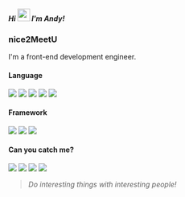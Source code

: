 ##### Hi <img src="https://media.giphy.com/media/hvRJCLFzcasrR4ia7z/giphy.gif" width="25px"> I'm Andy! 

### nice2MeetU

I'm a front-end development engineer.

#### Language

[![](https://img.shields.io/badge/-HTML5-E34F26?style=flat-square&logo=html5&logoColor=white)](https://html.spec.whatwg.org/)
[![](https://img.shields.io/badge/-CSS3-1572B6?style=flat-square&logo=css3&logoColor=white)](https://www.w3.org/Style/CSS/)
[![](https://img.shields.io/badge/-JavaScript-F7DF1E?style=flat-square&logo=javascript&logoColor=white)](https://www.ecma-international.org/)
[![](https://img.shields.io/badge/-TypeScript-007ACC?style=flat-square&logo=typescript&logoColor=white)](https://www.typescriptlang.org/)
[![](https://img.shields.io/badge/-Dart-06589c?style=flat-square&logo=dart&logoColor=ffffff)](https://dart.dev/)

#### Framework

[![](https://img.shields.io/badge/-Vue.js-4fc08d?style=flat-square&logo=vue.js&logoColor=ffffff)](https://vuejs.org/)
[![](https://img.shields.io/badge/-React-61dafb?style=flat-square&logo=react&logoColor=ffffff)](https://reactjs.org/)
[![](https://img.shields.io/badge/-Flutter-1389FD?style=flat-square&logo=Flutter&logoColor=ffffff)](https://flutter.dev/)

#### Can you catch me?
[![](https://img.shields.io/badge/-@imwuxi-1ca0f1?style=flat-square&labelColor=1ca0f1&logo=twitter&logoColor=white)](https://twitter.com/imwuxi)
[![](https://img.shields.io/badge/-t.me/liwuxi-3db6f1?style=flat-square&logo=Telegram&logoColor=2ca5e0)](https://t.me/liwuxi)
[![](https://img.shields.io/badge/-im@xiwu.li-D14836?style=flat-square&logo=gmail&logoColor=white&labelColor=D14836)](mailto:im@xiwu.li)
[![](https://img.shields.io/badge/-https://blog.xiwu.li-0e83cd?style=flat-square&logo=hexo&logoColor=fff)](https://blog.xiwu.li)

> <i>Do interesting things with interesting people!</i>

